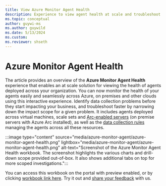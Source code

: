```yaml
---
title: View Azure Monitor Agent Health
description: Experience to view agent health at scale and troubleshoot issues related to data collection via agents
ms.topic: conceptual
author: guywi-ms
ms.author: guywild
ms.date: 5/13/2024
ms.custom:
ms.reviewer: shseth
---
```


# Azure Monitor Agent Health

The article provides an overview of the **Azure Monitor Agent Health** experience that enables an at scale solution for viewing the health of agents deployed across your organization. You can now monitor the health of your agents easily and seamlessly across Azure, on premises and other clouds using this interactive experience. Identify data collection problems before they start impacting your business, and troubleshoot faster by narrowing down the impact scope for a given problem.
It includes agents deployed across virtual machines, scale sets and [Arc-enabled servers](../../azure-arc/servers/overview.md) (on premise servers with Azure Arc installed), as well as the [data collection rules](../essentials/data-collection-rule-overview.md) managing the agents across all these resources.

:::image type="content" source="media/azure-monitor-agent/azure-monitor-agent-health.png" lightbox="media/azure-monitor-agent/azure-monitor-agent-health.png" alt-text="Screenshot of the Azure Monitor Agent Health workbook. The screenshot highlights the various charts and drill-down scope provided out-of-box. It also shows additional tabs on top for more scoped investigations.":::

You can access this workbook on the portal with preview enabled, or by clicking [workbook link here](https://ms.portal.azure.com/#blade/AppInsightsExtension/UsageNotebookBlade/ComponentId/Azure%20Monitor/ConfigurationId/community-Workbooks%2FAzure%20Monitor%20-%20Agents%2FAMA%20Health/Type/workbook/WorkbookTemplateName/AMA%20Health%20(Preview)). Try it out and [share your feedback](mailto:obs-agent-pms@microsoft.com) with us. 
